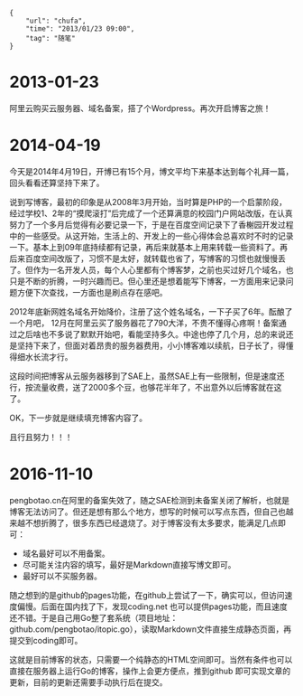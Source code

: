 ```
{
    "url": "chufa",
    "time": "2013/01/23 09:00",
    "tag": "随笔"
}
```

# 2013-01-23

阿里云购买云服务器、域名备案，搭了个Wordpress。再次开启博客之旅！

# 2014-04-19

今天是2014年4月19日，开博已有15个月，博文平均下来基本达到每个礼拜一篇，回头看看还算坚持下来了。

说到写博客，最初的印象是从2008年3月开始，当时算是PHP的一个启蒙阶段，经过学校1、2年的“摸爬滚打”后完成了一个还算满意的校园门户网站改版，在认真努力了一个多月后觉得有必要记录一下，于是在百度空间记录下了香榭园开发过程中的一些感受。从这开始，生活上的、开发上的一些心得体会总喜欢时不时的记录一下。基本上到09年底持续都有记录，再后来就基本上用来转载一些资料了。再后来百度空间改版了，习惯不是太好，就转载也省了，写博客的习惯也就慢慢丢了。但作为一名开发人员，每个人心里都有个博客梦，之前也买过好几个域名，也只是不断的折腾，一时兴趣而已。但心里还是想着能写下博客，一方面用来记录问题方便下次查找，一方面也是刷点存在感吧。

2012年底新网姓名域名开始降价，注册了这个姓名域名，一下子买了6年。酝酿了一个月吧， 12月在阿里云买了服务器花了790大洋，不贵不懂得心疼啊！备案通过之后啥也不多说了默默开始吧，看能坚持多久。中途也停了几个月，总的来说还是坚持下来了，但面对着昂贵的服务器费用，小小博客难以续航，日子长了，得懂得细水长流才行。

这段时间把博客从云服务器移到了SAE上，虽然SAE上有一些限制，但是速度还行，按流量收费，送了2000多个豆，也够花半年了，不出意外以后博客就在这了。

OK，下一步就是继续填充博客内容了。

且行且努力！！！

# 2016-11-10

pengbotao.cn在阿里的备案失效了，随之SAE检测到未备案关闭了解析，也就是博客无法访问了。但还是想有那么个地方，想写的时候可以写点东西，但自己也越来越不想折腾了，很多东西已经退烧了。对于博客没有太多要求，能满足几点即可：

- 域名最好可以不用备案。
- 尽可能关注内容的填写，最好是Markdown直接写博文即可。
- 最好可以不买服务器。

随之想到的是github的pages功能，在github上尝试了一下，确实可以，但访问速度偏慢。后面在国内找了下，发现coding.net 也可以提供pages功能，而且速度还不错。于是自己用Go整了套系统（项目地址：github.com/pengbotao/itopic.go），读取Markdown文件直接生成静态页面，再提交到coding即可。

这就是目前博客的状态，只需要一个纯静态的HTML空间即可。当然有条件也可以直接在服务器上运行Go的博客，操作上会更方便点，推到github
即可实现文章的更新，目前的更新还需要手动执行后在提交。
